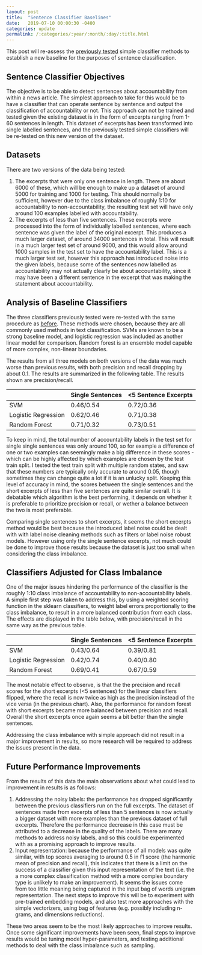 ```yaml
---
layout: post
title:  "Sentence Classifier Baselines"
date:   2019-07-10 00:00:30 -0400
categories: update
permalink: /:categories/:year/:month/:day/:title.html
---
```


This post will re-assess the [previously tested](https://anjapago.github.io/AnalyzeAccountability/update/2019/06/05/binary-classifier.html) simple classifier methods to establish a new baseline for the purposes of sentence classification.

## Sentence Classifier Objectives

The objective is to be able to detect sentences about accountability from within a news article. The simplest approach to take for this would be to have a classifier that can operate sentence by sentence and output the classification of accountability or not. This approach can not be trained and tested given the existing dataset is in the form of excerpts ranging from 1-60 sentences in length. This dataset of excerpts has been transformed into single labelled sentences, and the previously tested simple classifiers will be re-tested on this new version of the dataset.

## Datasets

There are two versions of the data being tested:

1. The excerpts that were only one sentence in length. There are about 6000 of these, which will be enough to make up a dataset of around 5000 for training and 1000 for testing. This should normally be sufficient, however due to the class imbalance of roughly 1:10 for accountability to non-accountability, the resulting test set will have only around 100 examples labelled with accountability.
2. The excerpts of less than five sentences. These excerpts were processed into the form of individually labelled sentences, where each sentence was given the label of the original excerpt. This produces a much larger dataset, of around 34000 sentences in total. This will result in a much larger test set of around 9000, and this would allow around 1000 samples in the test set to have the accountability label. This is a much larger test set, however this approach has introduced noise into the given labels, because some of the sentences now labelled as accountability may not actually clearly be about accountability, since it may have been a different sentence in the excerpt that was making the statement about accountability.


## Analysis of Baseline Classifiers

The three classifiers previously tested were re-tested with the same procedure as [before](https://anjapago.github.io/AnalyzeAccountability/update/2019/06/05/binary-classifier.html). These methods were chosen, because they are all commonly used methods in text classification. SVMs are known to be a strong baseline model, and logistic regression was included as another linear model for comparison. Random forest is an ensemble model capable of more complex, non-linear boundaries.

The results from all three models on both versions of the data was much worse than previous results, with both precision and recall dropping by about 0.1. The results are summarized in the following table. The results shown are precision/recall.

|   	| Single Sentences	| <5 Sentence Excerpts	|
|---	|---	|---	|
| SVM	| 0.46/0.54	| 0.72/0.36	|
| Logistic Regression	| 0.62/0.46	|  0.71/0.38	|
| Random Forest	| 0.71/0.32 | 0.73/0.51 |

To keep in mind, the total number of accountability labels in the test set for single single sentences was only around 100, so for example a difference of one or two examples can seemingly make a big difference in these scores - which can be highly affected by which examples are chosen by the test train split. I tested the test train split with multiple random states, and saw that these numbers are typically only accurate to around 0.05, though sometimes they can change quite a lot if it is an unlucky split. Keeping this level of accuracy in mind, the scores between the single sentences and the short excerpts of less than five sentences are quite similar overall. It is debatable which algorithm is the best performing, it depends on whether it is preferable to prioritize precision or recall, or wether a balance between the two is most preferable.

Comparing single sentences to short excerpts, it seems the short excerpts method would be best because the introduced label noise could be dealt with with label noise cleaning methods such as filters or label noise robust models. However using only the single sentence excerpts, not much could be done to improve those results because the dataset is just too small when considering the class imbalance.

## Classifiers Adjusted for Class Imbalance

One of the major issues hindering the performance of the classifier is the roughly 1:10 class imbalance of accountability to non-accountability labels. A simple first step was taken to address this, by using a weighted scoring function in the sklearn classifiers, to weight label errors proportionally to the class imbalance, to result in a more balanced contribution from each class. The effects are displayed in the table below, with precision/recall in the same way as the previous table.

|   	| Single Sentences	| <5 Sentence Excerpts	|
|---	|---	|---	|
| SVM	| 0.43/0.64	| 0.39/0.81	|
| Logistic Regression	| 0.42/0.74	|  0.40/0.80	|
| Random Forest	| 0.69/0.41 | 0.67/0.59 |

The most notable effect to observe, is that the the precision and recall scores for the short excerpts (<5 sentences) for the linear classifiers flipped, where the recall is now twice as high as the precision instead of the vice versa (in the previous chart). Also, the performance for random forest with short excerpts became more balanced between precision and recall. Overall the short excerpts once again seems a bit better than the single sentences.

Addressing the class imbalance with simple approach did not result in a major improvement in results, so more research will be required to address the issues present in the data.

## Future Performance Improvements

From the results of this data the main observations about what could lead to improvement in results is as follows:

1. Addressing the noisy labels: the performance has dropped significantly between the previous classifiers run on the full excerpts. The dataset of sentences made from excerpts of less than 5 sentences is now actually a bigger dataset with more examples than the previous dataset of full excerpts. Therefore the performance decrease in this case must be attributed to a decrease in the quality of the labels. There are many methods to address noisy labels, and so this could be experimented with as a promising approach to improve results.
2. Input representation: because the performance of all models was quite similar, with top scores averaging to around 0.5 in f1 score (the harmonic mean of precision and recall), this indicates that there is a limit on the success of a classifier given this input representation of the text (i.e. the a more complex classification method with a more complex boundary type is unlikely to make an improvement). It seems the issues come from too little meaning being captured in the input bag of words unigram representation. The next steps to improve this will be to experiment with pre-trained embedding models, and also test more approaches with the simple vectorizers, using bag of features (e.g. possibly including n-grams, and dimensions reductions).

These two areas seem to be the most likely approaches to improve results. Once some significant improvements have been seen, final steps to improve results would be tuning model hyper-parameters, and testing additional methods to deal with the class imbalance such as sampling.
